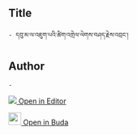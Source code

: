 ## Title
	- དབུ་མ་ལ་འཇུག་པའི་ཚིག་འགྲེལ་ལེགས་བཤད་རྗེས་འབྲང་།

## Author
	- 



[<img src="https://img.icons8.com/color/25/000000/edit-property.png"> Open in Editor](http://editor.openpecha.org/P004641)

[<img width="25" src="https://library.bdrc.io/icons/BUDA-small.svg"> Open in Buda](https://library.bdrc.io/show/bdr:IE0OPP004641)
